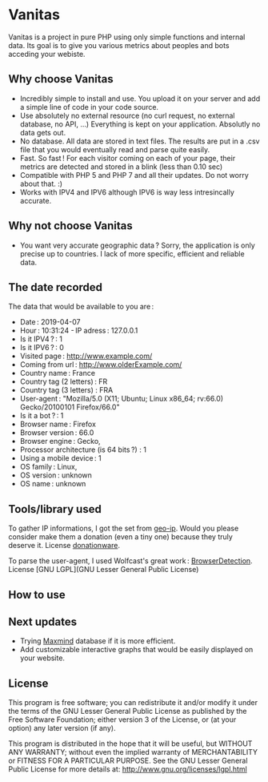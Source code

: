# Vanitas

Vanitas is a project in pure PHP using only simple functions and internal data.
Its goal is to give you various metrics about peoples and bots acceding your webiste.

## Why choose Vanitas

- Incredibly simple to install and use. You upload it on your server and add a simple
 line of code in your code source.
- Use absolutely no external resource (no curl request, no external database, no API,
 ...) Everything is kept on your application. Absolutly no data gets out. 
- No database. All data are stored in text files. The results are put in a .csv file
that you would eventually read and parse quite easily.
- Fast. So fast ! For each visitor coming on each of your page, their metrics are
detected and stored in a blink (less than 0.10 sec)
- Compatible with PHP 5 and PHP 7 and all their updates. Do not worry about that. :)
- Works with IPV4 and IPV6 although IPV6 is way less intresincally accurate.

## Why not choose Vanitas

- You want very accurate geographic data ? Sorry, the application is only precise up
to countries. I lack of more specific, efficient and reliable data. 

## The date recorded

The data that would be available to you are :

- Date : 2019-04-07
- Hour : 10:31:24
- IP adress : 127.0.0.1
- Is it IPV4 ? : 1
- Is it IPV6 ? : 0
- Visited page : http://www.example.com/
- Coming from url : http://www.olderExample.com/ 
- Country name : France
- Country tag (2 letters) : FR
- Country tag (3 letters) : FRA
- User-agent : "Mozilla/5.0 (X11; Ubuntu; Linux x86_64; rv:66.0) Gecko/20100101 Firefox/66.0"
- Is it a bot ? : 1
- Browser name : Firefox
- Browser version : 66.0
- Browser engine : Gecko,
- Processor architecture (is 64 bits ?) : 1
- Using a mobile device : 1
- OS family : Linux,
- OS version : unknown
- OS name : unknown


## Tools/library used

To gather IP informations, I got the set from [geo-ip](http://software77.net/geo-ip/).
Would you please consider make them a donation (even a tiny one) because they truly
deserve it. License [donationware](http://software77.net/geo-ip/?license).

To parse the user-agent, I used Wolfcast's great work :
[BrowserDetection](https://github.com/Wolfcast/BrowserDetection). License
[GNU LGPL](GNU Lesser General Public License)

## How to use

## Next updates

- Trying [Maxmind](https://dev.maxmind.com/geoip/geoip2/geolite2/) database if it is
more efficient.
- Add customizable interactive graphs that would be easily displayed on your website. 

## License

This program is free software; you can redistribute it and/or modify it under the
terms of the GNU Lesser General Public License as published by the Free Software
Foundation; either version 3 of the License, or (at your option) any later version
(if any).

This program is distributed in the hope that it will be useful, but WITHOUT ANY
WARRANTY; without even the implied warranty of MERCHANTABILITY or FITNESS FOR A 
PARTICULAR PURPOSE. See the GNU Lesser General Public License for more details at: 
http://www.gnu.org/licenses/lgpl.html